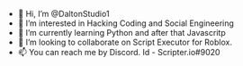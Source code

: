 - 👋 Hi, I’m @DaltonStudio1
- 👀 I’m interested in Hacking Coding and Social Engineering
- 🌱 I’m currently learning Python and after that Javascritp 
- 💞️ I’m looking to collaborate on Script Executor for Roblox.
- 📫 You can reach me by Discord. Id - Scripter.io#9020


